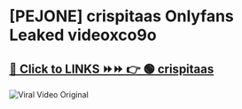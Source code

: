 
 # [PEJONE] crispitaas Onlyfans Leaked videoxco9o

## <h2><a href="https://clipsfans.com/crispitaas&ref=git">🔗 Click to LINKS ⏩⏩ 👉 🟢 crispitaas </a></h2>

<a href="https://clipsfans.com/crispitaas&ref=git" rel="nofollow" data-target="animated-image.originalLink"><img src="https://i.ibb.co.com/xMMVF88/686577567.gif" alt="Viral Video Original" style="max-width: 100%; display: inline-block;" data-target="animated-image.originalImage"></a>

